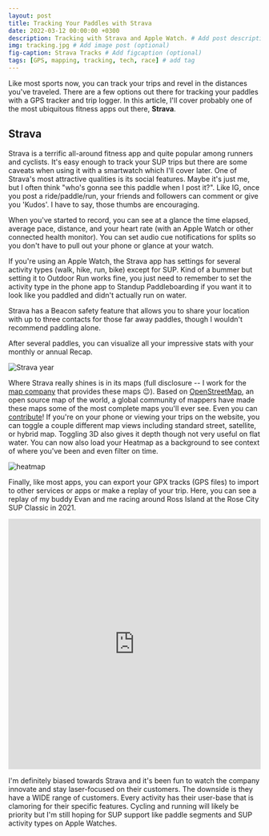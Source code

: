 ```yaml
---
layout: post
title: Tracking Your Paddles with Strava
date: 2022-03-12 00:00:00 +0300
description: Tracking with Strava and Apple Watch. # Add post description (optional)
img: tracking.jpg # Add image post (optional)
fig-caption: Strava Tracks # Add figcaption (optional)
tags: [GPS, mapping, tracking, tech, race] # add tag
---
```

Like most sports now, you can track your trips and revel in the distances you've traveled. There are a few options out there for tracking your paddles with a GPS tracker and trip logger. In this article, I'll cover probably one of the most ubiquitous fitness apps out there, **Strava**.

## Strava
Strava is a terrific all-around fitness app and quite popular among runners and cyclists. It's easy enough to track your SUP trips but there are some caveats when using it with a smartwatch which I'll cover later. One of Strava's most attractive qualities is its social features. Maybe it's just me, but I often think "who's gonna see this paddle when I post it?". Like IG, once you post a ride/paddle/run, your friends and followers can comment or give you 'Kudos'. I have to say, those thumbs are encouraging.

When you've started to record, you can see at a glance the time elapsed, average pace, distance, and your heart rate (with an Apple Watch or other connected health monitor). You can set audio cue notifications for splits so you don't have to pull out your phone or glance at your watch.

If you're using an Apple Watch, the Strava app has settings for several activity types (walk, hike, run, bike) except for SUP. Kind of a bummer but setting it to Outdoor Run works fine, you just need to remember to set the activity type in the phone app to Standup Paddleboarding if you want it to look like you paddled and didn't actually run on water.

Strava has a Beacon safety feature that allows you to share your location with up to three contacts for those far away paddles, though I wouldn't recommend paddling alone.

After several paddles, you can visualize all your impressive stats with your monthly or annual Recap. 

![Strava year]({{site.baseurl}}/assets/img/strava-year.jpeg)

Where Strava really shines is in its maps (full disclosure -- I work for the [map company](https://www.mapbox.com/) that provides these maps 😉). Based on [OpenStreetMap](https://www.openstreetmap.org/), an open source map of the world, a global community of mappers have made these maps some of the most complete maps you'll ever see. Even you can [contribute](https://www.openstreetmap.org/about)! If you're on your phone or viewing your trips on the website, you can toggle a couple different map views including standard street, satellite, or hybrid map. Toggling 3D also gives it depth though not very useful on flat water. You can now also load your Heatmap as a background to see context of where you've been and even filter on time.

![heatmap]({{site.baseurl}}/assets/img/heatmap.jpeg)

Finally, like most apps, you can export your GPX tracks (GPS files) to import to other services or apps or make a replay of your trip. Here, you can see a replay of my buddy Evan and me racing around Ross Island at the Rose City SUP Classic in 2021.

<iframe width='100%' height='500px' frameBorder='0' src='https://supmap.org/events/2021-rose-city-sup-classic/'></iframe>

I'm definitely biased towards Strava and it's been fun to watch the company innovate and stay laser-focused on their customers. The downside is they have a WIDE range of customers. Every activity has their user-base that is clamoring for their specific features. Cycling and running will likely be priority but I'm still hoping for SUP support like paddle segments and SUP activity types on Apple Watches.